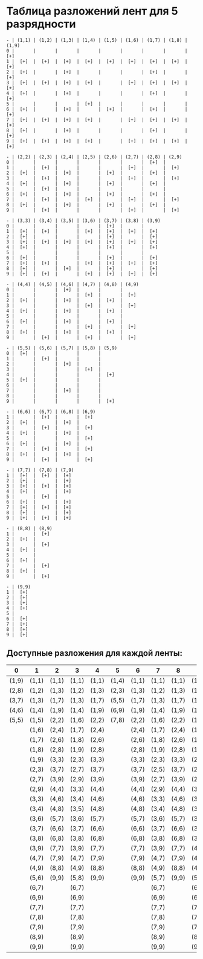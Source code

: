 # Таблица разложений лент для 5 разрядности

```
- | (1,1) | (1,2) | (1,3) | (1,4) | (1,5) | (1,6) | (1,7) | (1,8) | (1,9)
0 |       |       |       |       |       |       |       |       |  [+]
1 |  [+]  |  [+]  |  [+]  |  [+]  |  [+]  |  [+]  |  [+]  |  [+]  |  [+]
2 |  [+]  |       |  [+]  |       |       |       |  [+]  |       |  [+]
3 |  [+]  |  [+]  |  [+]  |  [+]  |       |  [+]  |  [+]  |  [+]  |  [+]
4 |  [+]  |       |  [+]  |       |       |       |  [+]  |       |  [+]
5 |       |       |       |  [+]  |       |       |       |       |    
6 |  [+]  |       |  [+]  |       |  [+]  |       |  [+]  |       |  [+]
7 |  [+]  |  [+]  |  [+]  |  [+]  |       |  [+]  |  [+]  |  [+]  |  [+]
8 |  [+]  |       |  [+]  |       |       |       |  [+]  |       |  [+]
9 |  [+]  |  [+]  |  [+]  |  [+]  |       |  [+]  |  [+]  |  [+]  |  [+]

- | (2,2) | (2,3) | (2,4) | (2,5) | (2,6) | (2,7) | (2,8) | (2,9)
0 |       |       |       |       |       |       |  [+]  |      
1 |       |  [+]  |       |       |       |  [+]  |       |  [+] 
2 |  [+]  |       |  [+]  |       |  [+]  |       |  [+]  |      
3 |       |  [+]  |       |       |       |  [+]  |       |  [+] 
4 |  [+]  |       |  [+]  |       |  [+]  |       |  [+]  |      
5 |       |  [+]  |       |       |       |       |       |      
6 |  [+]  |       |  [+]  |       |  [+]  |       |  [+]  |      
7 |       |  [+]  |       |  [+]  |       |  [+]  |       |  [+] 
8 |  [+]  |       |  [+]  |       |  [+]  |       |  [+]  |      
9 |       |  [+]  |       |       |       |  [+]  |       |  [+] 

- | (3,3) | (3,4) | (3,5) | (3,6) | (3,7) | (3,8) | (3,9)
0 |       |       |       |       |  [+]  |       |      
1 |  [+]  |  [+]  |       |  [+]  |  [+]  |  [+]  |  [+] 
2 |  [+]  |       |       |       |  [+]  |       |  [+] 
3 |  [+]  |  [+]  |  [+]  |  [+]  |  [+]  |  [+]  |  [+] 
4 |  [+]  |       |       |       |  [+]  |       |  [+] 
5 |       |       |       |       |       |       |      
6 |  [+]  |       |       |       |  [+]  |       |  [+] 
7 |  [+]  |  [+]  |       |  [+]  |  [+]  |  [+]  |  [+] 
8 |  [+]  |       |  [+]  |       |  [+]  |       |  [+] 
9 |  [+]  |  [+]  |       |  [+]  |  [+]  |  [+]  |  [+] 

- | (4,4) | (4,5) | (4,6) | (4,7) | (4,8) | (4,9)
0 |       |       |  [+]  |       |       |      
1 |       |       |       |  [+]  |       |  [+] 
2 |  [+]  |       |  [+]  |       |  [+]  |      
3 |       |       |       |  [+]  |       |  [+] 
4 |  [+]  |       |  [+]  |       |  [+]  |      
5 |       |       |       |       |       |      
6 |  [+]  |       |  [+]  |       |  [+]  |      
7 |       |       |       |  [+]  |       |  [+] 
8 |  [+]  |       |  [+]  |       |  [+]  |      
9 |       |  [+]  |       |  [+]  |       |  [+] 

- | (5,5) | (5,6) | (5,7) | (5,8) | (5,9)
0 |  [+]  |       |       |       |      
1 |       |  [+]  |       |       |      
2 |       |       |  [+]  |       |      
3 |       |       |       |  [+]  |      
4 |       |       |       |       |  [+] 
5 |  [+]  |       |       |       |      
6 |       |       |       |       |      
7 |       |       |  [+]  |       |      
8 |       |       |       |       |      
9 |       |       |       |       |  [+] 

- | (6,6) | (6,7) | (6,8) | (6,9)
1 |       |  [+]  |       |  [+] 
2 |  [+]  |       |  [+]  |      
3 |       |  [+]  |       |  [+] 
4 |  [+]  |       |  [+]  |      
5 |       |       |       |  [+] 
6 |  [+]  |       |  [+]  |      
7 |       |  [+]  |       |  [+] 
8 |  [+]  |       |  [+]  |      
9 |       |  [+]  |       |  [+] 

- | (7,7) | (7,8) | (7,9)
1 |  [+]  |  [+]  |  [+] 
2 |  [+]  |       |  [+] 
3 |  [+]  |  [+]  |  [+] 
4 |  [+]  |       |  [+] 
5 |       |  [+]  | 
6 |  [+]  |       |  [+] 
7 |  [+]  |  [+]  |  [+] 
8 |  [+]  |       |  [+] 
9 |  [+]  |  [+]  |  [+] 

- | (8,8) | (8,9)
1 |       |  [+] 
2 |  [+]  |      
3 |       |  [+] 
4 |  [+]  |      
5 |       |      
6 |  [+]  |      
7 |       |  [+] 
8 |  [+]  |      
9 |       |  [+] 

- | (9,9)
1 |  [+] 
2 |  [+] 
3 |  [+] 
4 |  [+] 
5 | 
6 |  [+] 
7 |  [+] 
8 |  [+] 
9 |  [+] 
```

## Доступные разложения для каждой ленты:

|   0   |   1   |   2   |   3   |   4   |   5   |   6   |   7   |   8   |   9   |
|-------|-------|-------|-------|-------|-------|-------|-------|-------|-------|
| (1,9) | (1,1) | (1,1) | (1,1) | (1,1) | (1,4) | (1,1) | (1,1) | (1,1) | (1,1) |
| (2,8) | (1,2) | (1,3) | (1,2) | (1,3) | (2,3) | (1,3) | (1,2) | (1,3) | (1,2) |
| (3,7) | (1,3) | (1,7) | (1,3) | (1,7) | (5,5) | (1,7) | (1,3) | (1,7) | (1,3) |
| (4,6) | (1,4) | (1,9) | (1,4) | (1,9) | (6,9) | (1,9) | (1,4) | (1,9) | (1,4) |
| (5,5) | (1,5) | (2,2) | (1,6) | (2,2) | (7,8) | (2,2) | (1,6) | (2,2) | (1,6) |
|       | (1,6) | (2,4) | (1,7) | (2,4) |       | (2,4) | (1,7) | (2,4) | (1,7) |
|       | (1,7) | (2,6) | (1,8) | (2,6) |       | (2,6) | (1,8) | (2,6) | (1,8) |
|       | (1,8) | (2,8) | (1,9) | (2,8) |       | (2,8) | (1,9) | (2,8) | (1,9) |
|       | (1,9) | (3,3) | (2,3) | (3,3) |       | (3,3) | (2,3) | (3,3) | (2,3) |
|       | (2,3) | (3,7) | (2,7) | (3,7) |       | (3,7) | (2,5) | (3,7) | (2,7) |
|       | (2,7) | (3,9) | (2,9) | (3,9) |       | (3,9) | (2,7) | (3,9) | (2,9) |
|       | (2,9) | (4,4) | (3,3) | (4,4) |       | (4,4) | (2,9) | (4,4) | (3,3) |
|       | (3,3) | (4,6) | (3,4) | (4,6) |       | (4,6) | (3,3) | (4,6) | (3,4) |
|       | (3,4) | (4,8) | (3,5) | (4,8) |       | (4,8) | (3,4) | (4,8) | (3,6) |
|       | (3,6) | (5,7) | (3,6) | (5,7) |       | (5,7) | (3,6) | (5,7) | (3,7) |
|       | (3,7) | (6,6) | (3,7) | (6,6) |       | (6,6) | (3,7) | (6,6) | (3,8) |
|       | (3,8) | (6,8) | (3,8) | (6,8) |       | (6,8) | (3,8) | (6,8) | (3,9) |
|       | (3,9) | (7,7) | (3,9) | (7,7) |       | (7,7) | (3,9) | (7,7) | (4,5) |
|       | (4,7) | (7,9) | (4,7) | (7,9) |       | (7,9) | (4,7) | (7,9) | (4,7) |
|       | (4,9) | (8,8) | (4,9) | (8,8) |       | (8,8) | (4,9) | (8,8) | (4,9) |
|       | (5,6) | (9,9) | (5,8) | (9,9) |       | (9,9) | (5,7) | (9,9) | (5,9) |
|       | (6,7) |       | (6,7) |       |       |       | (6,7) |       | (6,7) |
|       | (6,9) |       | (6,9) |       |       |       | (6,9) |       | (6,9) |
|       | (7,7) |       | (7,7) |       |       |       | (7,7) |       | (7,7) |
|       | (7,8) |       | (7,8) |       |       |       | (7,8) |       | (7,8) |
|       | (7,9) |       | (7,9) |       |       |       | (7,9) |       | (7,9) |
|       | (8,9) |       | (8,9) |       |       |       | (8,9) |       | (8,9) |
|       | (9,9) |       | (9,9) |       |       |       | (9,9) |       | (9,9) |





































